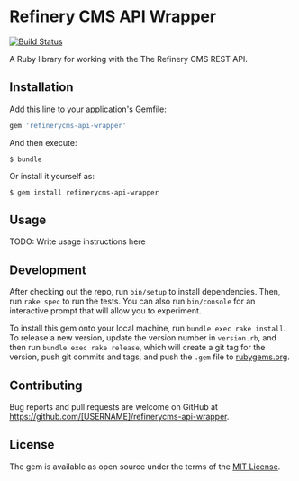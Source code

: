 # Refinery CMS API Wrapper

[![Build Status](https://travis-ci.org/refinerycms-contrib/refinerycms-api-wrapper.svg?branch=master)](https://travis-ci.org/refinerycms-contrib/refinerycms-api-wrapper)

A Ruby library for working with the The Refinery CMS REST API.


## Installation

Add this line to your application's Gemfile:

```ruby
gem 'refinerycms-api-wrapper'
```

And then execute:

    $ bundle

Or install it yourself as:

    $ gem install refinerycms-api-wrapper

## Usage

TODO: Write usage instructions here

## Development

After checking out the repo, run `bin/setup` to install dependencies. Then, run `rake spec` to run the tests. You can also run `bin/console` for an interactive prompt that will allow you to experiment.

To install this gem onto your local machine, run `bundle exec rake install`. To release a new version, update the version number in `version.rb`, and then run `bundle exec rake release`, which will create a git tag for the version, push git commits and tags, and push the `.gem` file to [rubygems.org](https://rubygems.org).

## Contributing

Bug reports and pull requests are welcome on GitHub at https://github.com/[USERNAME]/refinerycms-api-wrapper.


## License

The gem is available as open source under the terms of the [MIT License](http://opensource.org/licenses/MIT).

